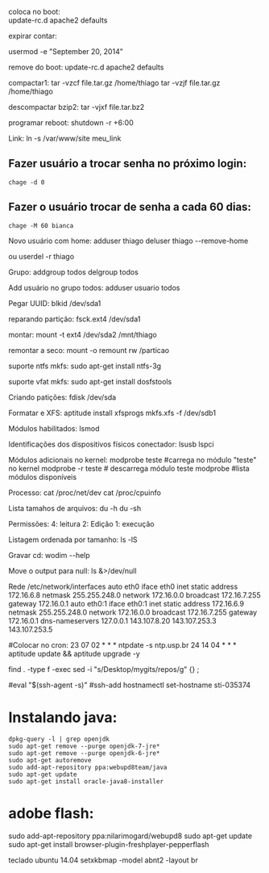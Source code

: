 coloca no boot:  
 update-rc.d apache2 defaults 

expirar contar:
 
usermod -e "September 20, 2014"

remove do boot: 
 update-rc.d apache2 defaults 

compactar1: 
 tar -vzcf file.tar.gz /home/thiago
 tar -vzjf file.tar.gz /home/thiago

descompactar bzip2: 
 tar -vjxf file.tar.bz2

programar reboot: 
 shutdown -r +6:00

Link: 
 ln -s /var/www/site meu_link

## Fazer usuário a trocar senha no próximo login:
  
    chage -d 0

## Fazer o usuário trocar de senha a cada 60 dias:

    chage -M 60 bianca

Novo usuário com home:
 adduser thiago
 deluser thiago --remove-home

ou
  userdel -r thiago

Grupo: 
 addgroup todos
 delgroup todos

Add usuário no grupo todos: 
 adduser usuario todos

Pegar UUID: 
 blkid /dev/sda1

reparando partição: 
 fsck.ext4 /dev/sda1

montar: 
 mount -t ext4 /dev/sda2 /mnt/thiago

remontar a seco:
 mount -o remount rw /particao

suporte ntfs mkfs: 
  sudo apt-get install ntfs-3g

suporte vfat mkfs: 
  sudo apt-get install dosfstools


Criando patições:
  fdisk /dev/sda 

Formatar e XFS: 
  aptitude install xfsprogs
  mkfs.xfs -f /dev/sdb1

Módulos habilitados:
  lsmod

Identificações dos dispositivos físicos conectador:
  lsusb
  lspci 

Módulos adicionais no kernel:
  modprobe teste #carrega no módulo "teste" no kernel
  modprobe -r teste # descarrega módulo teste
  modprobe #lista módulos disponíveis

Processo:
  cat /proc/net/dev
  cat /proc/cpuinfo 

Lista tamahos de arquivos:
  du -h 
  du -sh

Permissões:
  4: leitura
  2: Edição
  1: execução

Listagem ordenada por tamanho:
  ls -lS

Gravar cd:
  wodim --help

Move o output para null:
  ls &>/dev/null

Rede
  /etc/network/interfaces
   auto eth0
   iface eth0 inet static
    address 172.16.6.8
    netmask 255.255.248.0
    network 172.16.0.0
    broadcast 172.16.7.255
    gateway 172.16.0.1
   auto eth0:1
   iface eth0:1 inet static
    address 172.16.6.9
    netmask 255.255.248.0
    network 172.16.0.0
    broadcast 172.16.7.255
    gateway 172.16.0.1
   dns-nameservers 127.0.0.1 143.107.8.20 143.107.253.3 143.107.253.5

#Colocar no cron:
 23 07 02 * * * ntpdate -s ntp.usp.br
 24 14 04 * * * aptitude update && aptitude upgrade -y




find . -type f -exec sed -i "s/Desktop\/mygits/repos/g" {} \;

#eval "$(ssh-agent -s)"
#ssh-add
hostnamectl set-hostname sti-035374

# Instalando java: 

    dpkg-query -l | grep openjdk
    sudo apt-get remove --purge openjdk-7-jre* 
    sudo apt-get remove --purge openjdk-6-jre* 
    sudo apt-get autoremove
    sudo add-apt-repository ppa:webupd8team/java
    sudo apt-get update
    sudo apt-get install oracle-java8-installer

# adobe flash:

sudo add-apt-repository ppa:nilarimogard/webupd8
sudo apt-get update
sudo apt-get install browser-plugin-freshplayer-pepperflash

teclado ubuntu 14.04
setxkbmap -model abnt2 -layout br